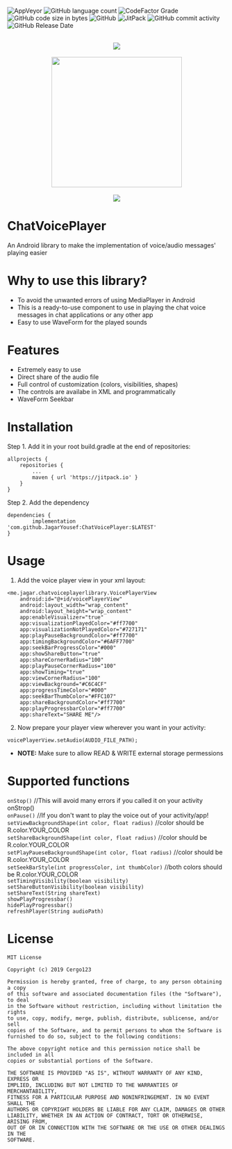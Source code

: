 ![AppVeyor](https://img.shields.io/appveyor/ci/JagarYousef/chatvoiceplayer) ![GitHub language count](https://img.shields.io/github/languages/count/JagarYousef/ChatVoicePlayer) ![CodeFactor Grade](https://img.shields.io/codefactor/grade/github/jagaryousef/chatvoiceplayer) ![GitHub code size in bytes](https://img.shields.io/github/languages/code-size/JagarYousef/ChatVoicePlayer) ![GitHub](https://img.shields.io/github/license/JagarYousef/ChatVoicePlayer)  ![JitPack](https://img.shields.io/jitpack/v/github/JagarYousef/ChatVoicePlayer) ![GitHub commit activity](https://img.shields.io/github/commit-activity/m/JagarYousef/ChatVoicePlayer) ![GitHub Release Date](https://img.shields.io/github/release-date/JagarYousef/ChatVoicePlayer)<br><br>
<p align="center">
  <img src="https://user-images.githubusercontent.com/41321155/56833705-e8f0c180-6877-11e9-88fb-36a3ee17f149.gif"><br><br>
  <img width="300" src="https://user-images.githubusercontent.com/41321155/64449466-a7570980-d0e8-11e9-8c45-02a53951763d.png"><br><br>
  <img src="https://user-images.githubusercontent.com/41321155/56834806-1b4fee00-687b-11e9-9694-e6ce3bc2a94d.png">
</p>


# ChatVoicePlayer
An Android library to make the implementation of voice/audio messages' playing easier

# Why to use this library? 
- To avoid the unwanted errors of using MediaPlayer in Android
- This is a ready-to-use component to use in playing the chat voice messages in chat applications or any other app
- Easy to use WaveForm for the played sounds

# Features
- Extremely easy to use
- Direct share of the audio file
- Full control of customization (colors, visibilities, shapes) 
- The controls are availabe in XML and programmatically
- WaveForm Seekbar



# Installation
Step 1. Add it in your root build.gradle at the end of repositories:

	allprojects {
		repositories {
			...
			maven { url 'https://jitpack.io' }
		}
	}
Step 2. Add the dependency

	dependencies {
	        implementation 'com.github.JagarYousef:ChatVoicePlayer:$LATEST'
	}

# Usage
1. Add the voice player view in your xml layout: 
```
<me.jagar.chatvoiceplayerlibrary.VoicePlayerView
    android:id="@+id/voicePlayerView"
    android:layout_width="wrap_content"
    android:layout_height="wrap_content"
    app:enableVisualizer="true"
    app:visualizationPlayedColor="#ff7700"
    app:visualizationNotPlayedColor="#727171"
    app:playPauseBackgroundColor="#ff7700"
    app:timingBackgroundColor="#6AFF7700"
    app:seekBarProgressColor="#000"
    app:showShareButton="true"
    app:shareCornerRadius="100"
    app:playPauseCornerRadius="100"
    app:showTiming="true"
    app:viewCornerRadius="100"
    app:viewBackground="#C6C4CF"
    app:progressTimeColor="#000"
    app:seekBarThumbColor="#FFC107"
    app:shareBackgroundColor="#ff7700"
    app:playProgressbarColor="#ff7700"
    app:shareText="SHARE ME"/>
```
2. Now prepare your player view wherever you want in your activity: 
```
voicePlayerView.setAudio(AUDIO_FILE_PATH);
```

* **NOTE:** Make sure to allow READ & WRITE external storage permessions

# Supported functions

`onStop()` //This will avoid many errors if you called it on your activity onStrop() <br>
`onPause()` //If you don't want to play the voice out of your activity/app! <br>
`setViewBackgroundShape(int color, float radius)` //color should be R.color.YOUR_COLOR <br>
`setShareBackgroundShape(int color, float radius)` //color should be R.color.YOUR_COLOR <br>
`setPlayPaueseBackgroundShape(int color, float radius)` //color should be R.color.YOUR_COLOR <br>
`setSeekBarStyle(int progressColor, int thumbColor)` //both colors should be R.color.YOUR_COLOR <br>
`setTimingVisibility(boolean visibility)` <br>
`setShareButtonVisibility(boolean visibility)` <br>
`setShareText(String shareText)`<br>
`showPlayProgressbar()`<br>
`hidePlayProgressbar()`<br>
`refreshPlayer(String audioPath)`<br>

# License 
```
MIT License

Copyright (c) 2019 Cergo123

Permission is hereby granted, free of charge, to any person obtaining a copy
of this software and associated documentation files (the "Software"), to deal
in the Software without restriction, including without limitation the rights
to use, copy, modify, merge, publish, distribute, sublicense, and/or sell
copies of the Software, and to permit persons to whom the Software is
furnished to do so, subject to the following conditions:

The above copyright notice and this permission notice shall be included in all
copies or substantial portions of the Software.

THE SOFTWARE IS PROVIDED "AS IS", WITHOUT WARRANTY OF ANY KIND, EXPRESS OR
IMPLIED, INCLUDING BUT NOT LIMITED TO THE WARRANTIES OF MERCHANTABILITY,
FITNESS FOR A PARTICULAR PURPOSE AND NONINFRINGEMENT. IN NO EVENT SHALL THE
AUTHORS OR COPYRIGHT HOLDERS BE LIABLE FOR ANY CLAIM, DAMAGES OR OTHER
LIABILITY, WHETHER IN AN ACTION OF CONTRACT, TORT OR OTHERWISE, ARISING FROM,
OUT OF OR IN CONNECTION WITH THE SOFTWARE OR THE USE OR OTHER DEALINGS IN THE
SOFTWARE.
```

